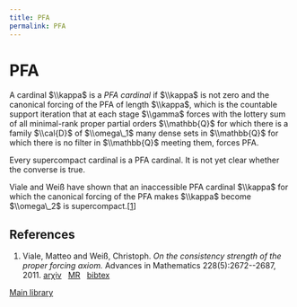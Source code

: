 ```yaml
---
title: PFA
permalink: PFA
---
```

# PFA











A cardinal $\\kappa$ is a *PFA cardinal* if $\\kappa$ is not zero and
the canonical forcing of the PFA of length $\\kappa$, which is the
countable support iteration that at each stage $\\gamma$ forces with the
lottery sum of all minimal-rank proper partial orders $\\mathbb{Q}$ for
which there is a family $\\cal{D}$ of $\\omega\_1$ many dense sets in
$\\mathbb{Q}$ for which there is no filter in $\\mathbb{Q}$ meeting
them, forces PFA.

Every supercompact cardinal is a PFA cardinal. It is not yet clear
whether the converse is true.

Viale and Weiß have shown that an inaccessible PFA cardinal $\\kappa$
for which the canonical forcing of the PFA makes $\\kappa$ become
$\\omega\_2$ is
supercompact.\[[1](#bibkey_VialeWeiss2011:OnConsistencyStrengthPFA)\]

## References

1.  <span id="bibkey_VialeWeiss2011:OnConsistencyStrengthPFA">Viale,
    Matteo and Weiß, Christoph. *On the consistency strength of the
    proper forcing axiom.* Advances in Mathematics
    228(5):2672--2687, 2011.
    <a href="http://arxiv.org/abs/1012.2046" class="extiw">arχiv</a>   <a href="http://web.archive.org/web/20161001214814/http://www.ams.org/mathscinet-getitem?mr=2838054" class="extiw">MR</a>   <a href="javascript:bibpopup(&#39;@article%7BVialeWeiss2011:OnConsistencyStrengthPFA,%20%20%20%20AUTHOR%20=%20%7BViale,%20Matteo%20and%20Weiß,%20Christoph%7D,%3Cbr%3E%20%20%20%20%20TITLE%20=%20%7BOn%20the%20consistency%20strength%20of%20the%20proper%20forcing%20axiom%7D,%3Cbr%3E%20%20%20JOURNAL%20=%20%7BAdvances%20in%20Mathematics%7D,%3Cbr%3E%20%20%20%20VOLUME%20=%20%7B228%7D,%3Cbr%3E%20%20%20%20%20%20YEAR%20=%20%7B2011%7D,%3Cbr%3E%20%20%20%20NUMBER%20=%20%7B5%7D,%3Cbr%3E%20%20%20%20%20PAGES%20=%20%7B2672--2687%7D,%3Cbr%3E%20%20%20%20EPRINT%20=%20%7B1012.2046%7D,%3Cbr%3E%20%20%20MRCLASS%20=%20%7B03E57%20(03E05%2003E55)%7D,%3Cbr%3E%20%20MRNUMBER%20=%20%7BMR2838054%20(2012m:03131)%7D,%3Cbr%3E%7D&#39;)" class="bibtex">bibtex</a></span>

[Main
library](/Library "Library")



